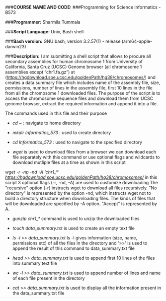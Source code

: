 ###**COURSE NAME AND CODE:** ###Programming for Science Informatics - B573

###**Programmer:** Sharmila Tummala

###**Script Language:** Unix, Bash shell

###**Bash version:** GNU bash, version 3.2.57(1) - release \(arm64-apple-darwin23\)

###**Description:** I am submitting a shell script that allows to procure all secondary assemblies for human chromosome 1 from University of California, Santa Cruz (UCSC) Genome browser \(all chromosome 1 assemblies except “chr1.fa.gz”\) at (https://hgdownload.soe.ucsc.edu/goldenPath/hg38/chromosomes/) and creates a data summary file which includes name of the assembly file, size, permissions, number of lines in the assembly file, first 10 lines in the file from all the chromosome 1 downloaded files. The purpose of the script is to access the chromosome sequence files and download them from UCSC genome browser, extract the required information and append it into a file. 

The commands used in this file and their purpose

* *cd \~* : navigate to home directory

* *mkdir Informatics_573* :  used to create directory

* *cd Informatics_573* : used to navigate to the specified directory
  
* *wget* is used to download files from a browser
we can download each file separately with this command or use optional flags and wildcards to download mutliple files at a time as shown in this script
  
*wget -r -np -nd -A 'chr1_\*' https://hgdownload.soe.ucsc.edu/goldenPath/hg38/chromosomes/*
  in this script 3 optional flags \(-r, -nd, -A\) are used to customize downloading 
  The "recursive" option (-r) instructs wget to download all files recursively. 
  "No directory" is represented by the option -nd, which instructs wget not to build a directory structure when downloading files. 
  The kinds of files that will be downloaded are specified by -A option. "Accept" is represented by A.

* *gunzip chr1_\** command is used to unzip the downloaded files
  
* *touch data_summary.txt* is used to create an empty text file
  
* *ls -l >> data_summary.txt* ls -l gives information \(size, name, permissions etc\) of all the files in the directory and  \'>>' is used to append the result of this command to data_summary.txt file
  
*  *head >> data_summary.txt* is used to append first 10 lines of the files into summary text file
  
*  *wc -l >> data_summary.txt* is used to append number of lines and name of each file present in the directory
  
*  *cat >> data_summary.txt* is used to display all the information present in the data_summary.txt file



